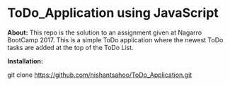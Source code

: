 # ToDo_Application using JavaScript
<b>About:</b>
This repo is the solution to an assignment given at Nagarro BootCamp 2017.
This is a simple ToDo application where the newest ToDo tasks are added at the top of the ToDo List.

<b>Installation:</b>

git clone https://github.com/nishantsahoo/ToDo_Application.git
